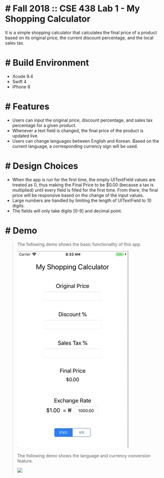 # # Fall 2018 :: CSE 438 Lab 1 - My Shopping Calculator
It is a simple shopping calculator that calculates the final price of a product based on its original price, the current discount percentage, and the local sales tax.

# # Build Environment
  - Xcode 9.4
  - Swift 4
  - iPhone 8 

# # Features
  - Users can input the original price, discount percentage, and sales tax percentage for a given product.
  - Whenever a text field is changed, the final price of the product is updated live.
  - Users can change languages between English and Korean. Based on the current language, a corresponding currency sign will be used. 
 
# # Design Choices
  - When the app is run for the first time, the empty UITextField values are treated as 0,  thus making the Final Price to be $0.00 (because a tax is multiplied) until every field is filled for the first time. From there, the final price will be responsive based on the change of the input values.
  - Large numbers are handled by limiting the length of UITextField to 10 digits.
  - The fields will only take digits [0-9] and decimal point.

# # Demo
> The following demo shows the basic functionality of this app.  
>   
> ![](1_1.gif)  
>
> The following demo shows the language and currency conversion feature.  
>   
> ![](1_2.gif)